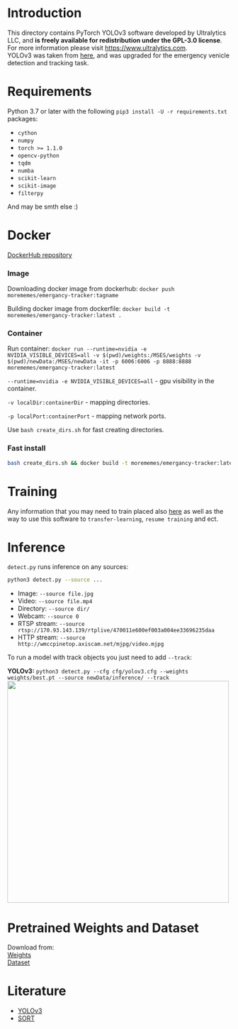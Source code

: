 # Introduction

This directory contains PyTorch YOLOv3 software developed by Ultralytics LLC, and **is freely available for redistribution under the GPL-3.0 license**. For more information please visit https://www.ultralytics.com.  
YOLOv3 was taken from [here](https://github.com/ultralytics/yolov3), and was upgraded for the emergency venicle detection and tracking task.

# Requirements

Python 3.7 or later with the following `pip3 install -U -r requirements.txt` packages:

- `cython`
- `numpy`
- `torch >= 1.1.0`
- `opencv-python`
- `tqdm`
- `numba`
- `scikit-learn`
- `scikit-image`
- `filterpy`

And may be smth else :)


# Docker

[DockerHub repository](https://hub.docker.com/repository/docker/morememes/emergancy-tracker)

### Image

Downloading docker image from dockerhub: `docker push morememes/emergancy-tracker:tagname`

Building docker image from dockerfile: `docker build -t morememes/emergancy-tracker:latest .`

### Container

Run container: `docker run --runtime=nvidia -e NVIDIA_VISIBLE_DEVICES=all -v $(pwd)/weights:/MSES/weights -v $(pwd)/newData:/MSES/newData -it -p 6006:6006 -p 8888:8888 morememes/emergancy-tracker:latest`

`--runtime=nvidia -e NVIDIA_VISIBLE_DEVICES=all` - gpu visibility in the container.

`-v localDir:containerDir` - mapping directories.

`-p localPort:containerPort` - mapping network ports.

Use `bash create_dirs.sh` for fast creating directories.

### Fast install

```bash
bash create_dirs.sh && docker build -t morememes/emergancy-tracker:latest . && docker run --runtime=nvidia -e NVIDIA_VISIBLE_DEVICES=all -v $(pwd)/weights:/MSES/weights -v $(pwd)/newData:/MSES/newData -it -p 6006:6006 -p 8888:8888 morememes/emergancy-tracker:latest
```

# Training
Any information that you may need to train placed also [here](https://github.com/ultralytics/yolov3) as well as the way to use this software to `transfer-learning`, `resume training` and ect.

# Inference

`detect.py` runs inference on any sources:

```bash
python3 detect.py --source ...
```

- Image:  `--source file.jpg`
- Video:  `--source file.mp4`
- Directory:  `--source dir/`
- Webcam:  `--source 0`
- RTSP stream:  `--source rtsp://170.93.143.139/rtplive/470011e600ef003a004ee33696235daa`
- HTTP stream:  `--source http://wmccpinetop.axiscam.net/mjpg/video.mjpg`

To run a model with track objects you just need to add `--track`:

**YOLOv3:** `python3 detect.py --cfg cfg/yolov3.cfg --weights weights/best.pt --source newData/inference/ --track`  
<img src="https://sun9-47.userapi.com/c856028/v856028577/145171/1i6d4UnfrZQ.jpg" width="500">


# Pretrained Weights and Dataset

Download from:  
[Weights](https://yadi.sk/d/OgioXcWDZN7LwA)  
[Dataset](https://yadi.sk/d/jyaTM7cd6-DV0Q)


# Literature
- [YOLOv3](https://arxiv.org/pdf/1804.02767.pdf) 
- [SORT](https://arxiv.org/pdf/1602.00763.pdf)

